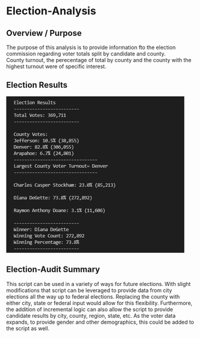 # Election-Analysis

## Overview / Purpose
The purpose of this analysis is to provide information fto the election commission regarding voter totals split by candidate and county.  
County turnout, the perecentage of total by county and the county with the highest turnout were of specific interest.

## Election Results

![Election Results](https://github.com/madrivers/Election-Analysis/blob/main/Resources/Election%20Results.png)

## Election-Audit Summary
This script can be used in a variety of ways for future elections.  With slight modifications that script can be leveraged to provide data from city elections all the way up to federal elections.  Replacing the county with either city, state or federal input would allow for this flexibility.  Furthermore, the addition of incremental logic can also allow the script to provide candidate results by city, county, region, state, etc.  As the voter data expands, to provide gender and other demographics, this could be added to the script as well.
